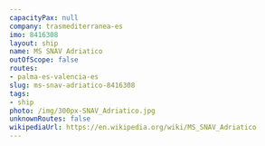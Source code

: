 ```yaml
---
capacityPax: null
company: trasmediterranea-es
imo: 8416308
layout: ship
name: MS SNAV Adriatico
outOfScope: false
routes:
- palma-es-valencia-es
slug: ms-snav-adriatico-8416308
tags:
- ship
photo: /img/300px-SNAV_Adriatico.jpg
unknownRoutes: false
wikipediaUrl: https://en.wikipedia.org/wiki/MS_SNAV_Adriatico
---
```

